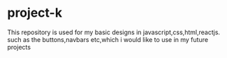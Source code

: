# project-k
This repository is used for my basic designs in javascript,css,html,reactjs.
such as the buttons,navbars etc,which i would like to use in my future projects
